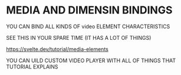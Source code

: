 # MEDIA AND DIMENSIN BINDINGS

YOU CAN BIND ALL KINDS OF video ELEMENT CHARACTERISTICS

SEE THIS IN YOUR SPARE TIME (IT HAS A LOT OF THINGS)

<https://svelte.dev/tutorial/media-elements>

YOU CAN UILD CUSTOM VIDEO PLAYER WITH ALL OF THINGS THAT TUTORIAL EXPLAINS
